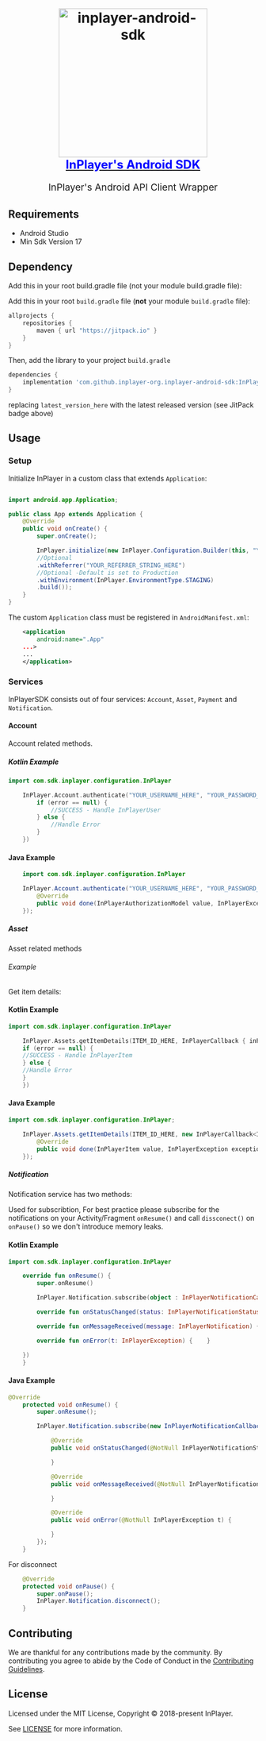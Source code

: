 <h1 align="center">
  <a target="_blank" href="https://inplayer-org.github.io/inplayer-android-sdk/">
    <img src="https://assets.inplayer.com/images/inplayer-256.png" alt="inplayer-android-sdk" title="InPlayer Android SDK" width="300">
    <br />
    <span style="font-size: 1.5rem; color: blue">InPlayer's Android SDK</span>
  </a>
</h1>
<p align="center" style="font-size: 1.2rem;">InPlayer's Android API Client Wrapper</p>

## Requirements

* Android Studio
* Min Sdk Version 17

## Dependency

Add this in your root build.gradle file (not your module build.gradle file):

Add this in your root `build.gradle` file (**not** your module `build.gradle` file):

```gradle
allprojects {
    repositories {
        maven { url "https://jitpack.io" }
    }
}
```

Then, add the library to your project `build.gradle`
```gradle
dependencies {
    implementation 'com.github.inplayer-org.inplayer-android-sdk:InPlayer:${latest_version_here}'
}
```
replacing `latest_version_here` with the latest released version (see JitPack badge above)

## Usage

### Setup
Initialize InPlayer in a custom class that extends `Application`:
```java

import android.app.Application;

public class App extends Application {
    @Override
    public void onCreate() {
        super.onCreate();

        InPlayer.initialize(new InPlayer.Configuration.Builder(this, "YOUR_MERCHANT_UUID_HERE")
        //Optional
        .withReferrer("YOUR_REFERRER_STRING_HERE")
        //Optional -Default is set to Production
        .withEnvironment(InPlayer.EnvironmentType.STAGING)
        .build());
    }
}
```

The custom `Application` class must be registered in `AndroidManifest.xml`:

```xml
    <application
        android:name=".App"
    ...>
    ...
    </application>
```

### Services

InPlayerSDK consists out of four services:
`Account`, `Asset`, `Payment` and `Notification`.

#### Account
Account related methods.

##### Kotlin Example
```kotlin
import com.sdk.inplayer.configuration.InPlayer

    InPlayer.Account.authenticate("YOUR_USERNAME_HERE", "YOUR_PASSWORD_HERE", InPlayerCallback { inPlayerUser, error ->
        if (error == null) {
            //SUCCESS - Handle InPlayerUser
        } else {
            //Handle Error
        }
    })
```

#### Java Example
```java
    import com.sdk.inplayer.configuration.InPlayer

    InPlayer.Account.authenticate("YOUR_USERNAME_HERE", "YOUR_PASSWORD_HERE", new InPlayerCallback<InPlayerAuthorizationModel, InPlayerException>() {
        @Override
        public void done(InPlayerAuthorizationModel value, InPlayerException exception) {   }
    });
```

##### Asset
Asset related methods

###### Example
Get item details:

#### Kotlin Example
```kotlin
import com.sdk.inplayer.configuration.InPlayer

    InPlayer.Assets.getItemDetails(ITEM_ID_HERE, InPlayerCallback { inPlayerItem, error ->
    if (error == null) {
    //SUCCESS - Handle InPlayerItem
    } else {
    //Handle Error
    }
    })
```

#### Java Example
```java
import com.sdk.inplayer.configuration.InPlayer;

    InPlayer.Assets.getItemDetails(ITEM_ID_HERE, new InPlayerCallback<InPlayerItem, InPlayerException>() {
        @Override
        public void done(InPlayerItem value, InPlayerException exception) { }
    });
```

##### Notification

Notification service has two methods:

Used for subscribtion, For best practice please subscribe for the notifications on your Activity/Fragment  `onResume()` and call  `dissconect()` on  `onPause()` so we don't introduce  memory leaks.


#### Kotlin Example
```kotlin
import com.sdk.inplayer.configuration.InPlayer

    override fun onResume() {
        super.onResume()

        InPlayer.Notification.subscribe(object : InPlayerNotificationCallback {

        override fun onStatusChanged(status: InPlayerNotificationStatus) {  }

        override fun onMessageReceived(message: InPlayerNotification) { }

        override fun onError(t: InPlayerException) {    }

    })
    }
```

#### Java Example
```java
@Override
    protected void onResume() {
        super.onResume();

        InPlayer.Notification.subscribe(new InPlayerNotificationCallback() {

            @Override
            public void onStatusChanged(@NotNull InPlayerNotificationStatus status) {

            }

            @Override
            public void onMessageReceived(@NotNull InPlayerNotification message) {

            }

            @Override
            public void onError(@NotNull InPlayerException t) {

            }
        });
    }
```

For disconnect
```java
    @Override
    protected void onPause() {
        super.onPause();
        InPlayer.Notification.disconnect();
    }

```

## Contributing

We are thankful for any contributions made by the community. By contributing you agree to abide by
the Code of Conduct in the [Contributing Guidelines](https://github.com/inplayer-org/inplayer-ui/blob/master/.github/CONTRIBUTING.md).

## License

Licensed under the MIT License, Copyright © 2018-present InPlayer.

See [LICENSE](https://github.com/inplayer-org/inplayer-android-sdk/blob/master/LICENSE) for more information.